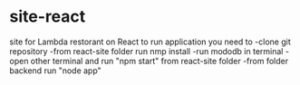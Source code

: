 # site-react
site for  Lambda restorant on React
to run application you need to
-clone git repository
-from react-site folder run nmp install
-run mododb in terminal
-open other terminal and run "npm start" from react-site folder
-from folder backend run "node app"
